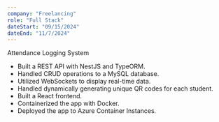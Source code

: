 ```yaml
---
company: "Freelancing"
role: "Full Stack"
dateStart: "09/15/2024"
dateEnd: "11/7/2024"
---
```


Attendance Logging System

- Built a REST API with NestJS and TypeORM.
- Handled CRUD operations to a MySQL database.
- Utilized WebSockets to display real-time data.
- Handled dynamically generating unique QR codes for each student.
- Built a React frontend.
- Containerized the app with Docker.
- Deployed the app to Azure Container Instances.
